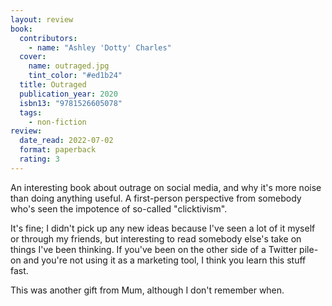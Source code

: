 ```yaml
---
layout: review
book:
  contributors:
    - name: "Ashley 'Dotty' Charles"
  cover:
    name: outraged.jpg
    tint_color: "#ed1b24"
  title: Outraged
  publication_year: 2020
  isbn13: "9781526605078"
  tags:
    - non-fiction
review:
  date_read: 2022-07-02
  format: paperback
  rating: 3
---
```


An interesting book about outrage on social media, and why it's more noise than doing anything useful.
A first-person perspective from somebody who's seen the impotence of so-called "clicktivism".

It's fine; I didn't pick up any new ideas because I've seen a lot of it myself or through my friends, but interesting to read somebody else's take on things I've been thinking.
If you've been on the other side of a Twitter pile-on and you're not using it as a marketing tool, I think you learn this stuff fast.

This was another  gift from Mum, although I don't remember when.

